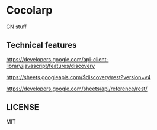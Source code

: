 # Cocolarp

GN stuff

## Technical features

https://developers.google.com/api-client-library/javascript/features/discovery

https://sheets.googleapis.com/$discovery/rest?version=v4

https://developers.google.com/sheets/api/reference/rest/

## LICENSE

MIT
